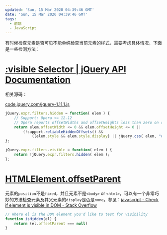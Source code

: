 ```yaml
---
updated: 'Sun, 15 Mar 2020 04:39:46 GMT'
date: 'Sun, 15 Mar 2020 04:39:46 GMT'
tags:
  - 前端
  - JavaScript
---
```


有时候检查元素是否可见不能单纯检查当前元素的样式，需要考虑具体情况，下面是一些检测方法：

# [:visible Selector | jQuery API Documentation](https://api.jquery.com/visible-selector/)

相关源码：

[code.jquery.com/jquery-1.11.1.js](http://code.jquery.com/jquery-1.11.1.js)

```js
jQuery.expr.filters.hidden = function( elem ) {
	// Support: Opera <= 12.12
	// Opera reports offsetWidths and offsetHeights less than zero on some elements
	return elem.offsetWidth <= 0 && elem.offsetHeight <= 0 ||
		(!support.reliableHiddenOffsets() &&
			((elem.style && elem.style.display) || jQuery.css( elem, "display" )) === "none");
};

jQuery.expr.filters.visible = function( elem ) {
	return !jQuery.expr.filters.hidden( elem );
};
```

# [HTMLElement.offsetParent](https://developer.mozilla.org/en-US/docs/Web/API/HTMLElement/offsetParent)

元素的`position`不是`fixed`，并且元素不是`<body>` or `<html>`，可以有一个非常巧妙的方法检查元素及其父元素的`display`是否是`none`。参见：[javascript - Check if element is visible in DOM - Stack Overflow](https://stackoverflow.com/a/21696585/11949765)

```js
// Where el is the DOM element you'd like to test for visibility
function isHidden(el) {
    return (el.offsetParent === null)
}
```
